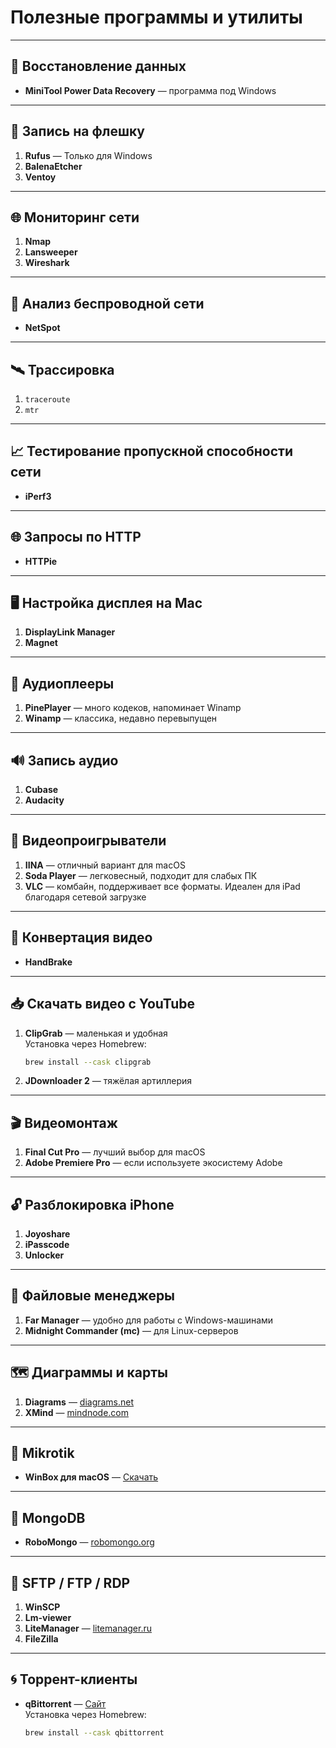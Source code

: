 # Полезные программы и утилиты

---

## 💾 Восстановление данных

- **MiniTool Power Data Recovery** — программа под Windows

---

## 🪪 Запись на флешку

1. **Rufus** — Только для Windows
2. **BalenaEtcher**
3. **Ventoy**

---

## 🌐 Мониторинг сети

1. **Nmap**
2. **Lansweeper**
3. **Wireshark**

---

## 📶 Анализ беспроводной сети

- **NetSpot**

---

## 🛰 Трассировка

1. `traceroute`
2. `mtr`

---

## 📈 Тестирование пропускной способности сети

- **iPerf3**

---

## 🌐 Запросы по HTTP

- **HTTPie**

---

## 🖥 Настройка дисплея на Mac

1. **DisplayLink Manager**
2. **Magnet**

---

## 🎵 Аудиоплееры

1. **PinePlayer** — много кодеков, напоминает Winamp
2. **Winamp** — классика, недавно перевыпущен

---

## 🔊 Запись аудио

1. **Cubase**
2. **Audacity**

---

## 🎥 Видеопроигрыватели

1. **IINA** — отличный вариант для macOS
2. **Soda Player** — легковесный, подходит для слабых ПК
3. **VLC** — комбайн, поддерживает все форматы. Идеален для iPad благодаря сетевой загрузке

---

## 🔄 Конвертация видео

- **HandBrake**

---

## 📥 Скачать видео с YouTube

1. **ClipGrab** — маленькая и удобная  
   Установка через Homebrew:
   ```bash
   brew install --cask clipgrab
   ```

2. **JDownloader 2** — тяжёлая артиллерия

---

## 🎬 Видеомонтаж

1. **Final Cut Pro** — лучший выбор для macOS
2. **Adobe Premiere Pro** — если используете экосистему Adobe

---

## 🔓 Разблокировка iPhone

1. **Joyoshare**
2. **iPasscode**
3. **Unlocker**

---

## 📂 Файловые менеджеры

1. **Far Manager** — удобно для работы с Windows-машинами
2. **Midnight Commander (mc)** — для Linux-серверов

---

## 🗺 Диаграммы и карты

1. **Diagrams** — [diagrams.net](https://www.diagrams.net/)
2. **XMind** — [mindnode.com](https://www.mindnode.com/)

---

## 📡 Mikrotik

- **WinBox для macOS** — [Скачать](https://joshaven.com/resources/tools/winbox-for-mac/)

---

## 🍃 MongoDB

- **RoboMongo** — [robomongo.org](https://robomongo.org/)

---

## 🔐 SFTP / FTP / RDP

1. **WinSCP**
2. **Lm-viewer**
3. **LiteManager** — [litemanager.ru](http://litemanager.ru/)
4. **FileZilla**

---

## 🌀 Торрент-клиенты

- **qBittorrent** — [Сайт](https://www.qbittorrent.org)  
  Установка через Homebrew:
  ```bash
  brew install --cask qbittorrent
  ```
